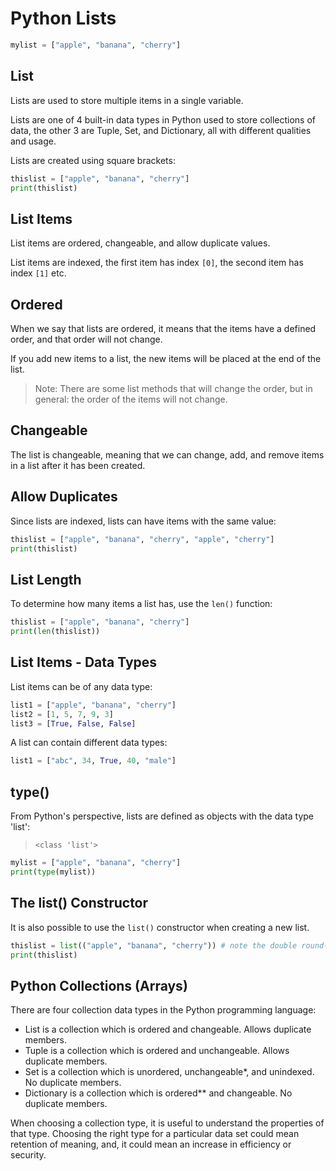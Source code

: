 # Python Lists

```python
mylist = ["apple", "banana", "cherry"]
```

## List
Lists are used to store multiple items in a single variable.

Lists are one of 4 built-in data types in Python used to store collections of data, the other 3 are Tuple, Set, and Dictionary, all with different qualities and usage.

Lists are created using square brackets:

```python
thislist = ["apple", "banana", "cherry"]
print(thislist)
```

## List Items
List items are ordered, changeable, and allow duplicate values.

List items are indexed, the first item has index ```[0]```, the second item has index ```[1]``` etc.

## Ordered
When we say that lists are ordered, it means that the items have a defined order, and that order will not change.

If you add new items to a list, the new items will be placed at the end of the list.

> Note: There are some list methods that will change the order, but in general: the order of the items will not change.

## Changeable
The list is changeable, meaning that we can change, add, and remove items in a list after it has been created.

## Allow Duplicates
Since lists are indexed, lists can have items with the same value:
```python
thislist = ["apple", "banana", "cherry", "apple", "cherry"]
print(thislist)
```

## List Length
To determine how many items a list has, use the ```len()``` function:

```python
thislist = ["apple", "banana", "cherry"]
print(len(thislist))
```

## List Items - Data Types
List items can be of any data type:

```python
list1 = ["apple", "banana", "cherry"]
list2 = [1, 5, 7, 9, 3]
list3 = [True, False, False]
```

A list can contain different data types:

```python
list1 = ["abc", 34, True, 40, "male"]
```

## type()
From Python's perspective, lists are defined as objects with the data type 'list':

> ```<class 'list'>```

```python
mylist = ["apple", "banana", "cherry"]
print(type(mylist))
```

## The list() Constructor
It is also possible to use the ```list()``` constructor when creating a new list.

```python
thislist = list(("apple", "banana", "cherry")) # note the double round-brackets
print(thislist)
```

## Python Collections (Arrays)

There are four collection data types in the Python programming language:

- List is a collection which is ordered and changeable. Allows duplicate members.
- Tuple is a collection which is ordered and unchangeable. Allows duplicate members.
- Set is a collection which is unordered, unchangeable*, and unindexed. No duplicate members.
- Dictionary is a collection which is ordered** and changeable. No duplicate members.

When choosing a collection type, it is useful to understand the properties of that type. Choosing the right type for a particular data set could mean retention of meaning, and, it could mean an increase in efficiency or security.
